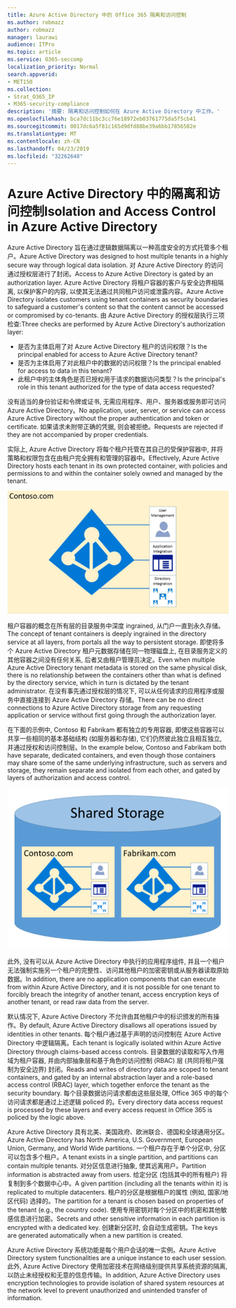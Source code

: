 ```yaml
---
title: Azure Active Directory 中的 Office 365 隔离和访问控制
ms.author: robmazz
author: robmazz
manager: laurawi
audience: ITPro
ms.topic: article
ms.service: O365-seccomp
localization_priority: Normal
search.appverid:
- MET150
ms.collection:
- Strat_O365_IP
- M365-security-compliance
description: '摘要: 隔离和访问控制如何在 Azure Active Directory 中工作。'
ms.openlocfilehash: bca7dc11bc3cc76e18972eb03761775da5f5cb41
ms.sourcegitcommit: 0017dc6a5f81c165d9dfd88be39a6bb17856582e
ms.translationtype: MT
ms.contentlocale: zh-CN
ms.lasthandoff: 04/23/2019
ms.locfileid: "32262648"
---
```

# <a name="isolation-and-access-control-in-azure-active-directory"></a><span data-ttu-id="ee564-103">Azure Active Directory 中的隔离和访问控制</span><span class="sxs-lookup"><span data-stu-id="ee564-103">Isolation and Access Control in Azure Active Directory</span></span>

<span data-ttu-id="ee564-104">Azure Active Directory 旨在通过逻辑数据隔离以一种高度安全的方式托管多个租户。</span><span class="sxs-lookup"><span data-stu-id="ee564-104">Azure Active Directory was designed to host multiple tenants in a highly secure way through logical data isolation.</span></span> <span data-ttu-id="ee564-105">对 Azure Active Directory 的访问通过授权层进行了封闭。</span><span class="sxs-lookup"><span data-stu-id="ee564-105">Access to Azure Active Directory is gated by an authorization layer.</span></span> <span data-ttu-id="ee564-106">Azure Active Directory 将租户容器的客户与安全边界相隔离, 以保护客户的内容, 以使其无法通过共同租户访问或泄露内容。</span><span class="sxs-lookup"><span data-stu-id="ee564-106">Azure Active Directory isolates customers using tenant containers as security boundaries to safeguard a customer's content so that the content cannot be accessed or compromised by co-tenants.</span></span> <span data-ttu-id="ee564-107">由 Azure Active Directory 的授权层执行三项检查:</span><span class="sxs-lookup"><span data-stu-id="ee564-107">Three checks are performed by Azure Active Directory's authorization layer:</span></span>
- <span data-ttu-id="ee564-108">是否为主体启用了对 Azure Active Directory 租户的访问权限？</span><span class="sxs-lookup"><span data-stu-id="ee564-108">Is the principal enabled for access to Azure Active Directory tenant?</span></span>
- <span data-ttu-id="ee564-109">是否为主体启用了对此租户中的数据的访问权限？</span><span class="sxs-lookup"><span data-stu-id="ee564-109">Is the principal enabled for access to data in this tenant?</span></span>
- <span data-ttu-id="ee564-110">此租户中的主体角色是否已授权用于请求的数据访问类型？</span><span class="sxs-lookup"><span data-stu-id="ee564-110">Is the principal's role in this tenant authorized for the type of data access requested?</span></span>

<span data-ttu-id="ee564-111">没有适当的身份验证和令牌或证书, 无需应用程序、用户、服务器或服务即可访问 Azure Active Directory。</span><span class="sxs-lookup"><span data-stu-id="ee564-111">No application, user, server, or service can access Azure Active Directory without the proper authentication and token or certificate.</span></span> <span data-ttu-id="ee564-112">如果请求未附带正确的凭据, 则会被拒绝。</span><span class="sxs-lookup"><span data-stu-id="ee564-112">Requests are rejected if they are not accompanied by proper credentials.</span></span>

<span data-ttu-id="ee564-113">实际上, Azure Active Directory 将每个租户托管在其自己的受保护容器中, 并将策略和权限包含在由租户完全拥有和管理的容器中。</span><span class="sxs-lookup"><span data-stu-id="ee564-113">Effectively, Azure Active Directory hosts each tenant in its own protected container, with policies and permissions to and within the container solely owned and managed by the tenant.</span></span>
 
![Azure 容器](media/office-365-isolation-azure-container.png)

<span data-ttu-id="ee564-115">租户容器的概念在所有层的目录服务中深度 ingrained, 从门户一直到永久存储。</span><span class="sxs-lookup"><span data-stu-id="ee564-115">The concept of tenant containers is deeply ingrained in the directory service at all layers, from portals all the way to persistent storage.</span></span> <span data-ttu-id="ee564-116">即使将多个 Azure Active Directory 租户元数据存储在同一物理磁盘上, 在目录服务定义的其他容器之间没有任何关系, 后者又由租户管理员决定。</span><span class="sxs-lookup"><span data-stu-id="ee564-116">Even when multiple Azure Active Directory tenant metadata is stored on the same physical disk, there is no relationship between the containers other than what is defined by the directory service, which in turn is dictated by the tenant administrator.</span></span> <span data-ttu-id="ee564-117">在没有事先通过授权层的情况下, 可以从任何请求的应用程序或服务中直接连接到 Azure Active Directory 存储。</span><span class="sxs-lookup"><span data-stu-id="ee564-117">There can be no direct connections to Azure Active Directory storage from any requesting application or service without first going through the authorization layer.</span></span>

<span data-ttu-id="ee564-118">在下面的示例中, Contoso 和 Fabrikam 都有独立的专用容器, 即使这些容器可以共享一些相同的基本基础结构 (如服务器和存储), 它们仍然彼此独立且相互独立, 并通过授权和访问控制层。</span><span class="sxs-lookup"><span data-stu-id="ee564-118">In the example below, Contoso and Fabrikam both have separate, dedicated containers, and even though those containers may share some of the same underlying infrastructure, such as servers and storage, they remain separate and isolated from each other, and gated by layers of authorization and access control.</span></span>
 
![Azure 专用容器](media/office-365-isolation-azure-dedicated-containers.png)

<span data-ttu-id="ee564-120">此外, 没有可以从 Azure Active Directory 中执行的应用程序组件, 并且一个租户无法强制实施另一个租户的完整性、访问其他租户的加密密钥或从服务器读取原始数据。</span><span class="sxs-lookup"><span data-stu-id="ee564-120">In addition, there are no application components that can execute from within Azure Active Directory, and it is not possible for one tenant to forcibly breach the integrity of another tenant, access encryption keys of another tenant, or read raw data from the server.</span></span>

<span data-ttu-id="ee564-121">默认情况下, Azure Active Directory 不允许由其他租户中的标识颁发的所有操作。</span><span class="sxs-lookup"><span data-stu-id="ee564-121">By default, Azure Active Directory disallows all operations issued by identities in other tenants.</span></span> <span data-ttu-id="ee564-122">每个租户通过基于声明的访问控制在 Azure Active Directory 中逻辑隔离。</span><span class="sxs-lookup"><span data-stu-id="ee564-122">Each tenant is logically isolated within Azure Active Directory through claims-based access controls.</span></span> <span data-ttu-id="ee564-123">目录数据的读取和写入作用域为租户容器, 并由内部抽象层和基于角色的访问控制 (RBAC) 层 (共同将租户强制为安全边界) 封闭。</span><span class="sxs-lookup"><span data-stu-id="ee564-123">Reads and writes of directory data are scoped to tenant containers, and gated by an internal abstraction layer and a role-based access control (RBAC) layer, which together enforce the tenant as the security boundary.</span></span> <span data-ttu-id="ee564-124">每个目录数据访问请求都由这些层处理, Office 365 中的每个访问请求都是通过上述逻辑 policed 的。</span><span class="sxs-lookup"><span data-stu-id="ee564-124">Every directory data access request is processed by these layers and every access request in Office 365 is policed by the logic above.</span></span>

<span data-ttu-id="ee564-125">Azure Active Directory 具有北美、美国政府、欧洲联合、德国和全球通用分区。</span><span class="sxs-lookup"><span data-stu-id="ee564-125">Azure Active Directory has North America, U.S. Government, European Union, Germany, and World Wide partitions.</span></span> <span data-ttu-id="ee564-126">一个租户存在于单个分区中, 分区可以包含多个租户。</span><span class="sxs-lookup"><span data-stu-id="ee564-126">A tenant exists in a single partition, and partitions can contain multiple tenants.</span></span> <span data-ttu-id="ee564-127">对分区信息进行抽象, 使其远离用户。</span><span class="sxs-lookup"><span data-stu-id="ee564-127">Partition information is abstracted away from users.</span></span> <span data-ttu-id="ee564-128">给定分区 (包括其中的所有租户) 将复制到多个数据中心中。</span><span class="sxs-lookup"><span data-stu-id="ee564-128">A given partition (including all the tenants within it) is replicated to multiple datacenters.</span></span> <span data-ttu-id="ee564-129">租户的分区是根据租户的属性 (例如, 国家/地区代码) 选择的。</span><span class="sxs-lookup"><span data-stu-id="ee564-129">The partition for a tenant is chosen based on properties of the tenant (e.g., the country code).</span></span> <span data-ttu-id="ee564-130">使用专用密钥对每个分区中的机密和其他敏感信息进行加密。</span><span class="sxs-lookup"><span data-stu-id="ee564-130">Secrets and other sensitive information in each partition is encrypted with a dedicated key.</span></span> <span data-ttu-id="ee564-131">创建新分区时, 会自动生成密钥。</span><span class="sxs-lookup"><span data-stu-id="ee564-131">The keys are generated automatically when a new partition is created.</span></span>

<span data-ttu-id="ee564-132">Azure Active Directory 系统功能是每个用户会话的唯一实例。</span><span class="sxs-lookup"><span data-stu-id="ee564-132">Azure Active Directory system functionalities are a unique instance to each user session.</span></span> <span data-ttu-id="ee564-133">此外, Azure Active Directory 使用加密技术在网络级别提供共享系统资源的隔离, 以防止未经授权和无意的信息传输。</span><span class="sxs-lookup"><span data-stu-id="ee564-133">In addition, Azure Active Directory uses encryption technologies to provide isolation of shared system resources at the network level to prevent unauthorized and unintended transfer of information.</span></span>
